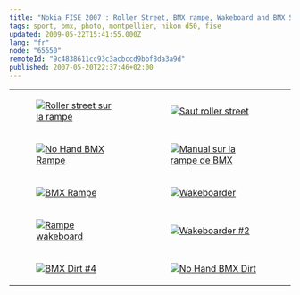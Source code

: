 ```yaml
---
title: "Nokia FISE 2007 : Roller Street, BMX rampe, Wakeboard and BMX Street"
tags: sport, bmx, photo, montpellier, nikon d50, fise
updated: 2009-05-22T15:41:55.000Z
lang: "fr"
node: "65550"
remoteId: "9c4838611cc93c3acbccd9bbf8da3a9d"
published: 2007-05-20T22:37:46+02:00
---
```

<table class="table-centre"><tr><td><figure class="object-center"><a href="/images/roller-street-sur-la-rampe.jpg"><img loading="lazy" src="/images/330x/roller-street-sur-la-rampe.jpg" alt="Roller street sur la rampe">
</a></figure></td>
<td><figure class="object-center"><a href="/images/saut-roller-street.jpg"><img loading="lazy" src="/images/330x/saut-roller-street.jpg" alt="Saut roller street">
</a></figure></td>
</tr>
<tr><td><figure class="object-center"><a href="/images/no-hand-bmx-rampe.jpg"><img loading="lazy" src="/images/330x/no-hand-bmx-rampe.jpg" alt="No Hand BMX Rampe">
</a></figure></td>
<td><figure class="object-center"><a href="/images/manual-sur-la-rampe-de-bmx.jpg"><img loading="lazy" src="/images/330x/manual-sur-la-rampe-de-bmx.jpg" alt="Manual sur la rampe de BMX">
</a></figure></td>
</tr>
<tr><td><figure class="object-center"><a href="/images/bmx-rampe.jpg"><img loading="lazy" src="/images/330x/bmx-rampe.jpg" alt="BMX Rampe">
</a></figure></td>
<td><figure class="object-center"><a href="/images/wakeboarder.jpg"><img loading="lazy" src="/images/330x/wakeboarder.jpg" alt="Wakeboarder">
</a></figure></td>
</tr>
<tr><td><figure class="object-center"><a href="/images/rampe-wakeboard.jpg"><img loading="lazy" src="/images/330x/rampe-wakeboard.jpg" alt="Rampe wakeboard">
</a></figure></td>
<td><figure class="object-center"><a href="/images/wakeboarder-2.jpg"><img loading="lazy" src="/images/330x/wakeboarder-2.jpg" alt="Wakeboarder #2">
</a></figure></td>
</tr>
<tr><td><figure class="object-center"><a href="/images/bmx-dirt-4.jpg"><img loading="lazy" src="/images/330x/bmx-dirt-4.jpg" alt="BMX Dirt #4">
</a></figure></td>
<td><figure class="object-center"><a href="/images/no-hand-bmx-dirt.jpg"><img loading="lazy" src="/images/330x/no-hand-bmx-dirt.jpg" alt="No Hand BMX Dirt">
</a></figure></td>
</tr>

</table>
